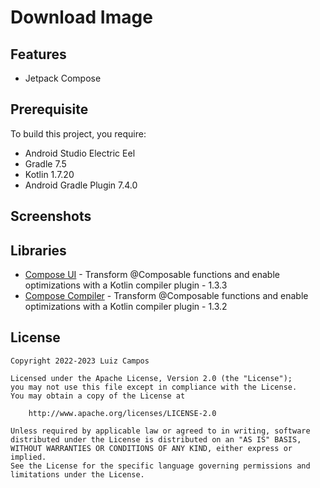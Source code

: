 # Download Image

## Features

* Jetpack Compose

## Prerequisite

To build this project, you require:

* Android Studio Electric Eel
* Gradle 7.5
* Kotlin 1.7.20
* Android Gradle Plugin 7.4.0

## Screenshots

## Libraries

* [Compose UI](https://developer.android.com/jetpack/androidx/releases/compose-ui) - Transform @Composable functions and enable optimizations with a Kotlin compiler plugin - 1.3.3
* [Compose Compiler](https://developer.android.com/jetpack/androidx/releases/compose-compiler) - Transform @Composable functions and enable optimizations with a Kotlin compiler plugin - 1.3.2

## License

```license
Copyright 2022-2023 Luiz Campos

Licensed under the Apache License, Version 2.0 (the "License");
you may not use this file except in compliance with the License.
You may obtain a copy of the License at

    http://www.apache.org/licenses/LICENSE-2.0

Unless required by applicable law or agreed to in writing, software
distributed under the License is distributed on an "AS IS" BASIS,
WITHOUT WARRANTIES OR CONDITIONS OF ANY KIND, either express or implied.
See the License for the specific language governing permissions and
limitations under the License.
```
